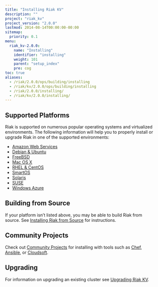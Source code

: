 ```yaml
---
title: "Installing Riak KV"
description: ""
project: "riak_kv"
project_version: "2.0.0"
lastmod: 2014-08-14T00:00:00-00:00
sitemap:
  priority: 0.1
menu:
  riak_kv-2.0.0:
    name: "Installing"
    identifier: "installing"
    weight: 101
    parent: "setup_index"
    pre: cog
toc: true
aliases:
  - /riak/2.0.0/ops/building/installing
  - /riak/kv/2.0.0/ops/building/installing
  - /riak/2.0.0/installing/
  - /riak/kv/2.0.0/installing/
---
```


[install aws]: {{<baseurl>}}riak/kv/2.0.0/setup/installing/amazon-web-services
[install debian & ubuntu]: {{<baseurl>}}riak/kv/2.0.0/setup/installing/debian-ubuntu
[install freebsd]: {{<baseurl>}}riak/kv/2.0.0/setup/installing/freebsd
[install mac osx]: {{<baseurl>}}riak/kv/2.0.0/setup/installing/mac-osx
[install rhel & centos]: {{<baseurl>}}riak/kv/2.0.0/setup/installing/rhel-centos
[install smartos]: {{<baseurl>}}riak/kv/2.0.0/setup/installing/smartos
[install solaris]: {{<baseurl>}}riak/kv/2.0.0/setup/installing/solaris
[install suse]: {{<baseurl>}}riak/kv/2.0.0/setup/installing/suse
[install windows azure]: {{<baseurl>}}riak/kv/2.0.0/setup/installing/windows-azure
[install source index]: {{<baseurl>}}riak/kv/2.0.0/setup/installing/source
[community projects]: {{<baseurl>}}community/projects
[upgrade index]: {{<baseurl>}}riak/kv/2.0.0/setup/upgrading

## Supported Platforms

Riak is supported on numerous popular operating systems and virtualized
environments. The following information will help you to
properly install or upgrade Riak in one of the supported environments:

  * [Amazon Web Services][install aws]
  * [Debian & Ubuntu][install debian & ubuntu]
  * [FreeBSD][install freebsd]
  * [Mac OS X][install mac osx]
  * [RHEL & CentOS][install rhel & centos]
  * [SmartOS][install smartos]
  * [Solaris][install solaris]
  * [SUSE][install suse]
  * [Windows Azure][install windows azure]

## Building from Source

If your platform isn’t listed above, you may be able to build Riak from source. See [Installing Riak from Source][install source index] for instructions.

## Community Projects

Check out [Community Projects][community projects] for installing with tools such as [Chef](https://www.chef.io/chef/), [Ansible](http://www.ansible.com/), or [Cloudsoft](http://www.cloudsoftcorp.com/).

## Upgrading

For information on upgrading an existing cluster see [Upgrading Riak KV][upgrade index].
